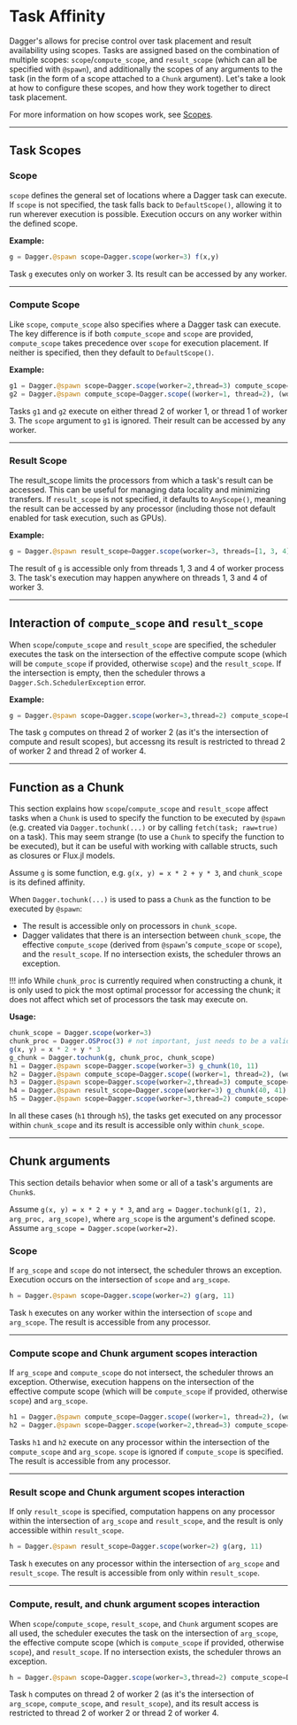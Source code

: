 # Task Affinity 

Dagger's allows for precise control over task placement and result availability using scopes. Tasks are assigned based on the combination of multiple scopes: `scope`/`compute_scope`, and `result_scope` (which can all be specified with `@spawn`), and additionally the scopes of any arguments to the task (in the form of a scope attached to a `Chunk` argument). Let's take a look at how to configure these scopes, and how they work together to direct task placement.

For more information on how scopes work, see [Scopes](@ref).

---

## Task Scopes

### Scope

`scope` defines the general set of locations where a Dagger task can execute. If `scope` is not specified, the task falls back to `DefaultScope()`, allowing it to run wherever execution is possible. Execution occurs on any worker within the defined scope.

**Example:**
```julia
g = Dagger.@spawn scope=Dagger.scope(worker=3) f(x,y)
```
Task `g` executes only on worker 3. Its result can be accessed by any worker.

---

### Compute Scope

Like `scope`, `compute_scope` also specifies where a Dagger task can execute. The key difference is if both `compute_scope` and `scope` are provided, `compute_scope` takes precedence over `scope` for execution placement. If neither is specified, then they default to `DefaultScope()`. 

**Example:**
```julia
g1 = Dagger.@spawn scope=Dagger.scope(worker=2,thread=3) compute_scope=Dagger.scope((worker=1, thread=2), (worker=3, thread=1))  f(x,y)
g2 = Dagger.@spawn compute_scope=Dagger.scope((worker=1, thread=2), (worker=3, thread=1)) f(x,y)
```
Tasks `g1` and `g2` execute on either thread 2 of worker 1, or thread 1 of worker 3. The `scope` argument to `g1` is ignored. Their result can be accessed by any worker.

---

### Result Scope  

The result_scope limits the processors from which a task's result can be accessed. This can be useful for managing data locality and minimizing transfers. If `result_scope` is not specified, it defaults to `AnyScope()`, meaning the result can be accessed by any processor (including those not default enabled for task execution, such as GPUs).

**Example:**
```julia
g = Dagger.@spawn result_scope=Dagger.scope(worker=3, threads=[1, 3, 4]) f(x,y)
```
The result of `g` is accessible only from threads 1, 3 and 4 of worker process 3. The task's execution may happen anywhere on threads 1, 3 and 4 of worker 3.

---

## Interaction of `compute_scope` and `result_scope`

When `scope`/`compute_scope` and `result_scope` are specified, the scheduler executes the task on the intersection of the effective compute scope (which will be `compute_scope` if provided, otherwise `scope`) and the `result_scope`. If the intersection is empty, then the scheduler throws a `Dagger.Sch.SchedulerException` error.

**Example:**
```julia
g = Dagger.@spawn scope=Dagger.scope(worker=3,thread=2) compute_scope=Dagger.scope(worker=2) result_scope=Dagger.scope((worker=2, thread=2), (worker=4, thread=2)) f(x,y)
```
The task `g` computes on thread 2 of worker 2 (as it's the intersection of compute and result scopes), but accessng its result is restricted to thread 2 of worker 2 and thread 2 of worker 4.

---

## Function as a Chunk

This section explains how `scope`/`compute_scope` and `result_scope` affect tasks when a `Chunk` is used to specify the function to be executed by `@spawn` (e.g. created via `Dagger.tochunk(...)` or by calling `fetch(task; raw=true)` on a task). This may seem strange (to use a `Chunk` to specify the function to be executed), but it can be useful with working with callable structs, such as closures or Flux.jl models.

Assume `g` is some function, e.g. `g(x, y) = x * 2 + y * 3`, and `chunk_scope` is its defined affinity.

When `Dagger.tochunk(...)` is used to pass a `Chunk` as the function to be executed by `@spawn`:
- The result is accessible only on processors in `chunk_scope`.
- Dagger validates that there is an intersection between `chunk_scope`, the effective `compute_scope` (derived from `@spawn`'s `compute_scope` or `scope`), and the `result_scope`. If no intersection exists, the scheduler throws an exception.

!!! info While `chunk_proc` is currently required when constructing a chunk, it is only used to pick the most optimal processor for accessing the chunk; it does not affect which set of processors the task may execute on.

**Usage:**
```julia
chunk_scope = Dagger.scope(worker=3)
chunk_proc = Dagger.OSProc(3) # not important, just needs to be a valid processor
g(x, y) = x * 2 + y * 3
g_chunk = Dagger.tochunk(g, chunk_proc, chunk_scope)
h1 = Dagger.@spawn scope=Dagger.scope(worker=3) g_chunk(10, 11)
h2 = Dagger.@spawn compute_scope=Dagger.scope((worker=1, thread=2), (worker=3, thread=1)) g_chunk(20, 21)
h3 = Dagger.@spawn scope=Dagger.scope(worker=2,thread=3) compute_scope=Dagger.scope((worker=1, thread=2), (worker=3, thread=1)) g_chunk(30, 31)
h4 = Dagger.@spawn result_scope=Dagger.scope(worker=3) g_chunk(40, 41)
h5 = Dagger.@spawn scope=Dagger.scope(worker=3,thread=2) compute_scope=Dagger.scope(worker=3) result_scope=Dagger.scope(worker=3,threads=[2,3]) g_chunk(50, 51)
```
In all these cases (`h1` through `h5`), the tasks get executed on any processor within `chunk_scope` and its result is accessible only within `chunk_scope`.

---

## Chunk arguments

This section details behavior when some or all of a task's arguments are `Chunk`s.

Assume `g(x, y) = x * 2 + y * 3`, and `arg = Dagger.tochunk(g(1, 2), arg_proc, arg_scope)`, where `arg_scope` is the argument's defined scope. Assume `arg_scope = Dagger.scope(worker=2)`.

### Scope
If `arg_scope` and `scope` do not intersect, the scheduler throws an exception. Execution occurs on the intersection of `scope` and `arg_scope`.

```julia
h = Dagger.@spawn scope=Dagger.scope(worker=2) g(arg, 11)
```
Task `h` executes on any worker within the intersection of `scope` and `arg_scope`. The result is accessible from any processor.

---

### Compute scope and Chunk argument scopes interaction 
If `arg_scope` and `compute_scope` do not intersect, the scheduler throws an exception. Otherwise, execution happens on the intersection of the effective compute scope (which will be `compute_scope` if provided, otherwise `scope`) and `arg_scope`.

```julia
h1 = Dagger.@spawn compute_scope=Dagger.scope((worker=1, thread=2), (worker=2, thread=1)) g(arg, 11)
h2 = Dagger.@spawn scope=Dagger.scope(worker=2,thread=3) compute_scope=Dagger.scope((worker=1, thread=2), (worker=2, thread=1)) g(arg, 21)
```
Tasks `h1` and `h2` execute on any processor within the intersection of the `compute_scope` and `arg_scope`. `scope` is ignored if `compute_scope` is specified. The result is accessible from any processor.

---

### Result scope and Chunk argument scopes interaction
If only `result_scope` is specified, computation happens on any processor within the intersection of `arg_scope` and `result_scope`, and the result is only accessible within `result_scope`.

```julia
h = Dagger.@spawn result_scope=Dagger.scope(worker=2) g(arg, 11)
```
Task `h` executes on any processor within the intersection of `arg_scope` and `result_scope`. The result is accessible from only within `result_scope`.

---

### Compute, result, and chunk argument scopes interaction  
When `scope`/`compute_scope`, `result_scope`, and `Chunk` argument scopes are all used, the scheduler executes the task on the intersection of `arg_scope`, the effective compute scope (which is `compute_scope` if provided, otherwise `scope`), and `result_scope`. If no intersection exists, the scheduler throws an exception.

```julia
h = Dagger.@spawn scope=Dagger.scope(worker=3,thread=2) compute_scope=Dagger.scope(worker=2) result_scope=Dagger.scope((worker=2, thread=2), (worker=4, thread=2)) g(arg, 31)
```
Task `h` computes on thread 2 of worker 2 (as it's the intersection of `arg_scope`, `compute_scope`, and `result_scope`), and its result access is restricted to thread 2 of worker 2 or thread 2 of worker 4.
